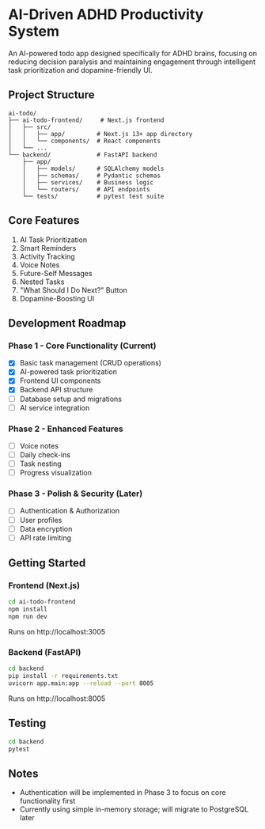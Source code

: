 # AI-Driven ADHD Productivity System

An AI-powered todo app designed specifically for ADHD brains, focusing on reducing decision paralysis and maintaining engagement through intelligent task prioritization and dopamine-friendly UI.

## Project Structure

```
ai-todo/
├── ai-todo-frontend/     # Next.js frontend
│   ├── src/
│   │   ├── app/         # Next.js 13+ app directory
│   │   └── components/  # React components
│   └── ...
└── backend/             # FastAPI backend
    ├── app/
    │   ├── models/      # SQLAlchemy models
    │   ├── schemas/     # Pydantic schemas
    │   ├── services/    # Business logic
    │   └── routers/     # API endpoints
    └── tests/           # pytest test suite
```

## Core Features

1. AI Task Prioritization
2. Smart Reminders
3. Activity Tracking
4. Voice Notes
5. Future-Self Messages
6. Nested Tasks
7. "What Should I Do Next?" Button
8. Dopamine-Boosting UI

## Development Roadmap

### Phase 1 - Core Functionality (Current)
- [x] Basic task management (CRUD operations)
- [x] AI-powered task prioritization
- [x] Frontend UI components
- [x] Backend API structure
- [ ] Database setup and migrations
- [ ] AI service integration

### Phase 2 - Enhanced Features
- [ ] Voice notes
- [ ] Daily check-ins
- [ ] Task nesting
- [ ] Progress visualization

### Phase 3 - Polish & Security (Later)
- [ ] Authentication & Authorization
- [ ] User profiles
- [ ] Data encryption
- [ ] API rate limiting

## Getting Started

### Frontend (Next.js)
```bash
cd ai-todo-frontend
npm install
npm run dev
```
Runs on http://localhost:3005

### Backend (FastAPI)
```bash
cd backend
pip install -r requirements.txt
uvicorn app.main:app --reload --port 8005
```
Runs on http://localhost:8005

## Testing

```bash
cd backend
pytest
```

## Notes
- Authentication will be implemented in Phase 3 to focus on core functionality first
- Currently using simple in-memory storage; will migrate to PostgreSQL later
